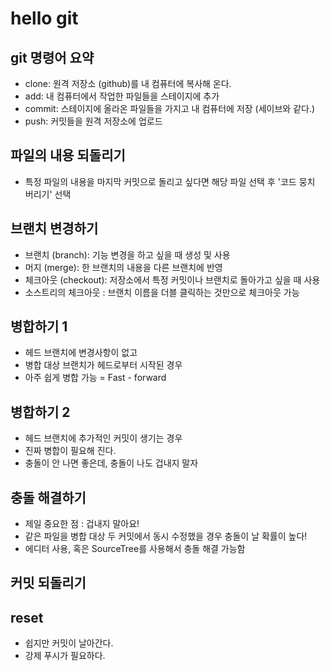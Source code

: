 # hello git


## git 명령어 요약

  - clone: 원격 저장소 (github)를 내 컴퓨터에 복사해 온다.
  - add: 내 컴퓨터에서 작업한 파일들을 스테이지에 추가
  - commit: 스테이지에 올라온 파일들을 가지고 내 컴퓨터에 저장 (세이브와 같다.)
  - push: 커밋들을 원격 저장소에 업로드

## 파일의 내용 되돌리기

  - 특정 파일의 내용을 마지막 커밋으로 돌리고 싶다면 해당 파일 선택 후 '코드 뭉치 버리기' 선택

## 브랜치 변경하기

  - 브랜치 (branch): 기능 변경을 하고 싶을 때 생성 및 사용
  - 머지 (merge): 한 브랜치의 내용을 다른 브랜치에 반영
  - 체크아웃 (checkout): 저장소에서 특정 커밋이나 브랜치로 돌아가고 싶을 때 사용
  - 소스트리의 체크아웃 : 브랜치 이름을 더블 클릭하는 것만으로 체크아웃 가능

## 병합하기 1

  - 헤드 브랜치에 변경사항이 없고
  - 병합 대상 브랜치가 헤드로부터 시작된 경우
  - 아주 쉽게 병합 가능 = Fast - forward

## 병합하기 2

  - 헤드 브랜치에 추가적인 커밋이 생기는 경우
  - 진짜 병합이 필요해 진다.
  - 충돌이 안 나면 좋은데, 충돌이 나도 겁내지 말자

## 충돌 해결하기

  - 제일 중요한 점 : 겁내지 말아요!
  - 같은 파일을 병합 대상 두 커밋에서 동시 수정했을 경우 충돌이 날 확률이 높다!
  - 에디터 사용, 혹은 SourceTree를 사용해서 충돌 해결 가능함

## 커밋 되돌리기


## reset

  - 쉽지만 커밋이 날아간다.
  - 강제 푸시가 필요하다.
